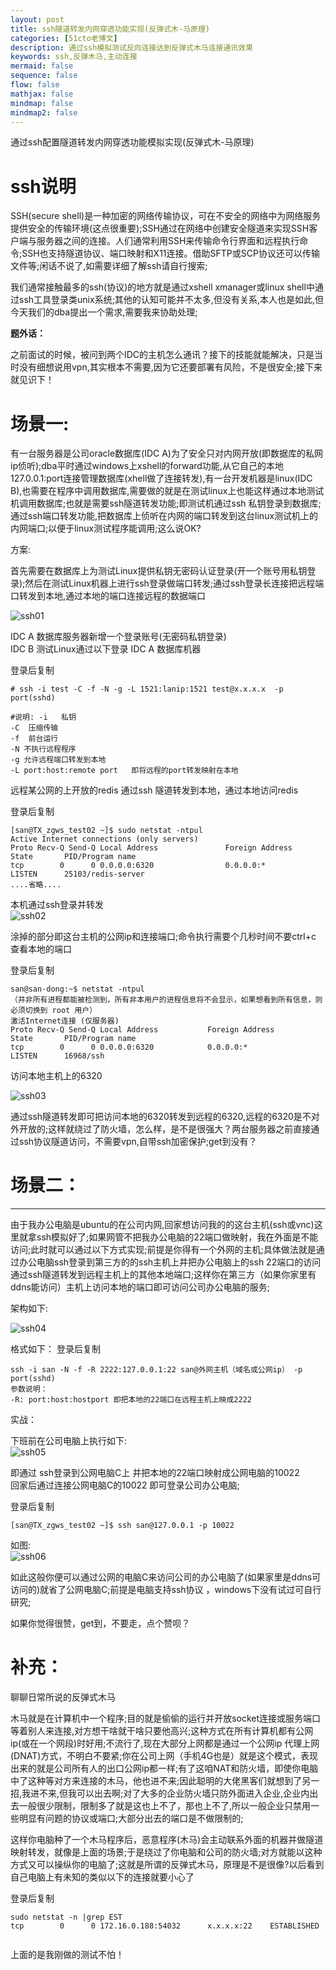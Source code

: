 ```yaml
---
layout: post
title: ssh隧道转发内网穿透功能实现(反弹式木-马原理)
categories: [51cto老博文]
description: 通过ssh模拟测试反向连接达到反弹式木马连接通讯效果 
keywords: ssh,反弹木马,主动连接
mermaid: false
sequence: false
flow: false
mathjax: false
mindmap: false
mindmap2: false
---
```


通过ssh配置隧道转发内网穿透功能模拟实现(反弹式木\-马原理)

# ssh说明

SSH(secure shell)是一种加密的网络传输协议，可在不安全的网络中为网络服务提供安全的传输环境(这点很重要);SSH通过在网络中创建安全隧道来实现SSH客户端与服务器之间的连接。人们通常利用SSH来传输命令行界面和远程执行命令;SSH也支持隧道协议、端口映射和X11连接。借助SFTP或SCP协议还可以传输文件等;闲话不说了,如需要详细了解ssh请自行搜索;  

我们通常接触最多的ssh(协议)的地方就是通过xshell xmanager或linux shell中通过ssh工具登录类unix系统;其他的认知可能并不太多,但没有关系,本人也是如此,但今天我们的dba提出一个需求,需要我来协助处理;  

**题外话：**  

之前面试的时候，被问到两个IDC的主机怎么通讯？接下的技能就能解决，只是当时没有细想说用vpn,其实根本不需要,因为它还要部署有风险，不是很安全;接下来就见识下！


# 场景一:

有一台服务器是公司oracle数据库(IDC A)为了安全只对内网开放(即数据库的私网ip侦听);dba平时通过windows上xshell的forward功能,从它自己的本地127.0.0.1:port连接管理数据库(xhell做了连接转发),有一台开发机器是linux(IDC B),也需要在程序中调用数据库,需要做的就是在测试linux上也能这样通过本地测试机调用数据库;也就是需要ssh隧道转发功能;即测试机通过ssh 私钥登录到数据库;通过ssh端口转发功能,把数据库上侦听在内网的端口转发到这台linux测试机上的内网端口;以便于linux测试程序能调用;这么说OK?


方案:  

首先需要在数据库上为测试Linux提供私钥无密码认证登录(开一个账号用私钥登录);然后在测试Linux机器上进行ssh登录做端口转发;通过ssh登录长连接把远程端口转发到本地,通过本地的端口连接远程的数据端口  

![ssh01](/images/ssh/ssh01.png)


IDC A 数据库服务器新增一个登录账号(无密码私钥登录)  
IDC B 测试Linux通过以下登录 IDC A 数据库机器

登录后复制  
```
# ssh -i test -C -f -N -g -L 1521:lanip:1521 test@x.x.x.x  -p port(sshd)

#说明: -i   私钥  
-C  压缩传输
-f  前台运行
-N 不执行远程程序
-g 允许远程端口转发到本地
-L port:host:remote port   即将远程的port转发映射在本地
```

远程某公网的上开放的redis 通过ssh 隧道转发到本地，通过本地访问redis

登录后复制  
```
[san@TX_zgws_test02 ~]$ sudo netstat -ntpul
Active Internet connections (only servers)
Proto Recv-Q Send-Q Local Address               Foreign Address             State       PID/Program name   
tcp        0      0 0.0.0.0:6320                0.0.0.0:*                   LISTEN      25103/redis-server  
....省略....

```

本机通过ssh登录并转发  
![ssh02](/images/ssh/ssh02.png)

涂掉的部分即这台主机的公网ip和连接端口;命令执行需要个几秒时间不要ctrl\+c
查看本地的端口

登录后复制  
```
san@san-dong:~$ netstat -ntpul
（并非所有进程都能被检测到，所有非本用户的进程信息将不会显示，如果想看到所有信息，则必须切换到 root 用户）
激活Internet连接 (仅服务器)
Proto Recv-Q Send-Q Local Address           Foreign Address         State       PID/Program name
tcp        0      0 0.0.0.0:6320            0.0.0.0:*               LISTEN      16968/ssh       

```

访问本地主机上的6320  

![ssh03](/images/ssh/ssh03.png)

通过ssh隧道转发即可把访问本地的6320转发到远程的6320,远程的6320是不对外开放的;这样就绕过了防火墙，怎么样，是不是很强大？两台服务器之前直接通过ssh协议隧道访问，不需要vpn,自带ssh加密保护;get到没有？

# 场景二：
----
由于我办公电脑是ubuntu的在公司内网,回家想访问我的的这台主机(ssh或vnc)这里就拿ssh模拟好了;如果网管不把我办公电脑的22端口做映射，我在外面是不能访问;此时就可以通过以下方式实现;前提是你得有一个外网的主机;具体做法就是通过办公电脑ssh登录到第三方的的ssh主机上并把办公电脑上的ssh 22端口的访问通过ssh隧道转发到远程主机上的其他本地端口;这样你在第三方（如果你家里有ddns能访问）主机上访问本地的端口即可访问公司办公电脑的服务;  

架构如下:  

![ssh04](/images/ssh/ssh04.png)

格式如下：
登录后复制  
```
ssh -i san -N -f -R 2222:127.0.0.1:22 san@外网主机（域名或公网ip） -p port(sshd)
参数说明：
-R: port:host:hostport 即把本地的22端口在远程主机上映成2222

```

实战：  

下班前在公司电脑上执行如下:  
![ssh05](/images/ssh/ssh05.png)

即通过 ssh登录到公网电脑C上 并把本地的22端口映射成公网电脑的10022  
回家后通过连接公网电脑C的10022 即可登录公司办公电脑;

登录后复制  
```
[san@TX_zgws_test02 ~]$ ssh san@127.0.0.1 -p 10022

```

如图:  
![ssh06](/images/ssh/ssh06.png)

如此这般你便可以通过公网的电脑C来访问公司的办公电脑了(如果家里是ddns可访问的)就省了公网电脑C;前提是电脑支持ssh协议 ，windows下没有试过可自行研究;  

如果你觉得很赞，get到，不要走，点个赞呗？  

# 补充：


聊聊日常所说的反弹式木马

木马就是在计算机中一个程序;目的就是偷偷的运行并开放socket连接或服务端口等着别人来连接,对方想干啥就干啥只要他高兴;这种方式在所有计算机都有公网ip(或在一个网段)时好用;不流行了,现在大部分上网都是通过一个公网ip 代理上网(DNAT)方式，不明白不要紧;你在公司上网（手机4G也是）就是这个模式，表现出来的就是公司所有人的出口公网ip都一样;有了这咱NAT和防火墙，即使你电脑中了这种等对方来连接的木马，他也进不来;因此聪明的大佬黑客们就想到了另一招,我进不来,但我可以出去啊;对了大多的企业防火墙只防外面进入企业,企业内出去一般很少限制，限制多了就是这也上不了，那也上不了,所以一般企业只禁用一些明显有问题的协议或端口;大部分出去的端口是不做限制的;  

这样你电脑种了一个木马程序后，恶意程序(木马)会主动联系外面的机器并做隧道映射转发，就像是上面的场景;于是绕过了你电脑和公司的防火墙;对方就能以这种方式又可以操纵你的电脑了;这就是所谓的反弹式木马，原理是不是很像?以后看到自己电脑上有未知的类似以下的连接就要小心了


登录后复制  
```
sudo netstat -n |grep EST
tcp        0      0 172.16.0.188:54032      x.x.x.x:22    ESTABLISHED


```

上面的是我刚做的测试不怕！

